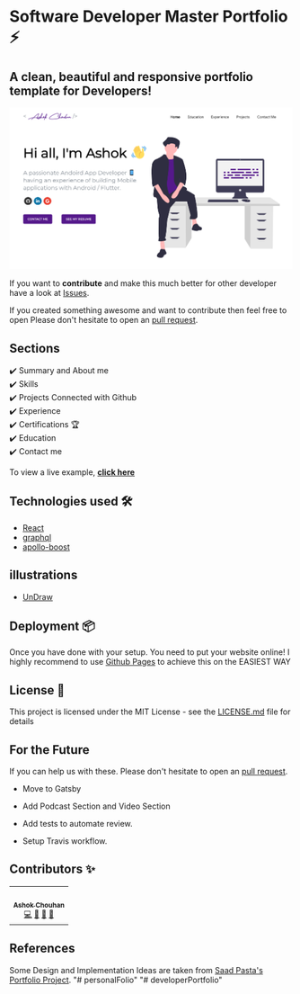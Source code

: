 # Software Developer Master Portfolio ⚡️  

## A clean, beautiful and responsive portfolio template for Developers!


<p align="center"> 
  <kbd>
  	<a href="https://ashutosh1919.github.io" target="_blank">
		<img src="images/menu.png"></img>
	</a>
  </kbd>
</p>


If you want to **contribute** and make this much better for other developer have a look at [Issues](https://github.com/ashok1708/developer-portfolio/issues).


If you created something awesome and want to contribute then feel free to open Please don't hesitate to open an [pull request](https://github.com/ashok1708/developer-portfolio/pulls).


## Sections 
✔️ Summary and About me\
✔️ Skills \
✔️ Projects Connected with Github\
✔️ Experience\
✔️ Certifications 🏆\
✔️ Education\
✔️ Contact me

To view a live example, **[click here](https://ashok1708.github.io/)**

## Technologies used 🛠️

- [React](https://reactjs.org/)
- [graphql](https://graphql.org/) 
- [apollo-boost](https://www.apollographql.com/docs/react/get-started/) 

## illustrations
- [UnDraw](https://undraw.co/illustrations)

## Deployment 📦 
Once you have done with your setup. You need to put your website online!
I highly recommend to use [Github Pages](https://create-react-app.dev/docs/deployment/#github-pages) to achieve this on the EASIEST WAY



## License 📄

This project is licensed under the MIT License - see the [LICENSE.md](./LICENSE) file for details




## For the Future 
If you can help us with these. Please don't hesitate to open an [pull request](https://github.com/ashok1708/developer-portfolio/pulls).

- Move to Gatsby

- Add Podcast Section and Video Section

- Add tests to automate review.

- Setup Travis workflow.

## Contributors ✨

<!-- ALL-CONTRIBUTORS-LIST:START - Do not remove or modify this section -->
<!-- prettier-ignore-start -->
<!-- markdownlint-disable -->
<table>
  <tr>
    <td align="center"><a href="https://ashok1708.github.io/"><img src="https://avatars2.githubusercontent.com/u/40314232?s=400&u=b53758b15dea4377f6a36d42eb903931d25dba51&v=4" width="100px;" alt=""/><br /><sub><b>Ashok Chouhan</b></sub></a><br /><a href="https://github.com/ashok1708/developer-portfolio/commits?author=ashok1708" title="Code">💻</a> <a href="https://github.com/ashok1708/developer-portfolio/commits?author=ashok1708" title="Documentation">📖</a> <a href="#design-ashok1708" title="Design">🎨</a> <a href="#maintenance-ashok1708" title="Maintenance">🚧</a></td>
  </tr>
</table>

<!-- markdownlint-enable -->
<!-- prettier-ignore-end -->
<!-- ALL-CONTRIBUTORS-LIST:END -->

## References  

Some Design and Implementation Ideas are taken from [Saad Pasta's Portfolio Project](https://github.com/saadpasta/developerFolio).
"# personalFolio" 
"# developerPortfolio" 
